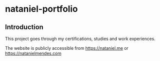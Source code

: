 # nataniel-portfolio

## Introduction

This project goes through my certifications, studies and work experiences.

The website is publicly accessible from https://nataniel.me or https://natanielmendes.com
